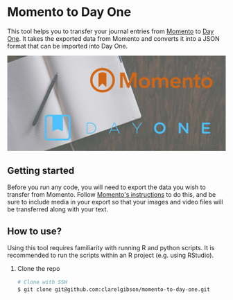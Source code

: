 # Momento to Day One

This tool helps you to transfer your journal entries from [Momento](https://momentoapp.com) to [Day One](https://dayoneapp.com). It takes the exported data from Momento and converts it into a JSON format that can be imported into Day One.

![Momento and Day One logos on an image of an open paper journal with pen](ref/momento-to-day-one.png)

## Getting started

Before you run any code, you will need to export the data you wish to transfer from Momento. Follow [Momento's instructions](https://momento.zendesk.com/hc/en-us/articles/207965865-Export-FAQ) to do this, and be sure to include media in your export so that your images and video files will be transferred along with your text.

## How to use?

Using this tool requires familiarity with running R and python scripts. It is recommended to run the scripts within an R project (e.g. using RStudio).

1.  Clone the repo

    ``` bash
    # Clone with SSH
    $ git clone git@github.com:clarelgibson/momento-to-day-one.git
    ```
